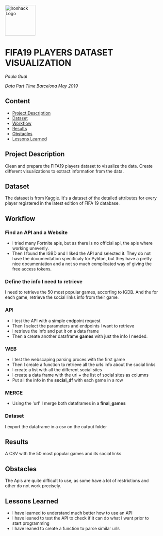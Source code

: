 <img src="https://bit.ly/2VnXWr2" alt="Ironhack Logo" width="100"/>

# FIFA19 PLAYERS DATASET VISUALIZATION
*Paula Gual*

*Data Part Time Barcelona May 2019*

## Content
- [Project Description](#project)
- [Dataset](#dataset)
- [Workflow](#workflow)
- [Results](#results)
- [Obstacles](#obstacles)
- [Lessons Learned](#lessons)

<a name="project"></a>

## Project Description

Clean and prepare the FIFA19 players dataset to visualize the data. 
Create different visualizations to extract information from the data.

<a name="dataset"></a>

## Dataset
The dataset is from Kaggle. It's a dataset of the detailed attributes for every player registered in the latest edition of FIFA 19 database. 
<a name="workflow"></a>

## Workflow

### Find an API and a Website
* I tried many Fortnite apis, but as there is no official api, the apis where working unevenly.
* Then I found the IGBD and I liked the API and selected it. They do not have the documentation specificaly for Pyhton, but they have a pretty nice documentation and a not so much complicated way of giving the free access tokens.

### Define the info I need to retrieve

I need to retrieve the 50 most popular games, accorfing to IGDB. And the for each game, retrieve the social links info from their game.

### API

* I test the API with a simple endpoint request
* Then I select the parameters and endpoints I want to retrieve
* I retrieve the info and put it on a data frame
* Then a create another dataframe **games** with just the info I needed.

### WEB

* I test the webscaping parsing proces with the first game
* Then I create a function to retrieve all the urls info about the social links
* I create a list with all the different social sites
* I create a data frame with the url + the list of social sites as columns
* Put all the info in the **social_df** with each game in a row

### MERGE

* Using the 'url' I merge both dataframes in a **final_games**

### Dataset

I export the dataframe in a csv on the output folder

<a name="results"></a>

## Results

A CSV with the 50 most popular games and its social links

<a name="obstacles"></a>

## Obstacles

The Apis are quite difficult to use, as some have a lot of restrictions and other do not work precisely. 

<a name="lessons"></a>

## Lessons Learned

* I have learned to understand much better how to use an API
* I have leaned to test the API to check if it can do what I want prior to start programming
* I have leaned to create a function to parse similar urls
